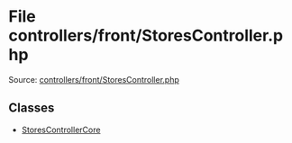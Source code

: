 File controllers/front/StoresController.php
=========

Source: [controllers/front/StoresController.php](https://github.com/PrestaShop/PrestaShop/blob/1.5.0.1/controllers/front/StoresController.php)


Classes
-------

* [StoresControllerCore](class.StoresControllerCore.md)

